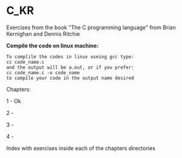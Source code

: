 # C_KR
Exercises from the book "The C programming language" from Brian Kernighan and Dennis Ritchie

__Compile the code on linux machine:__
```
To complile the codes in linux useing gcc type:
cc code_name.c
and the output will be a.out, or if you prefer:
cc code_name.c -o code_name
to compile your code in the output name desired
```
Chapters:

1 - Ok

2 - 

3 -

4 -

Index with exercises inside each of the chapters directories
